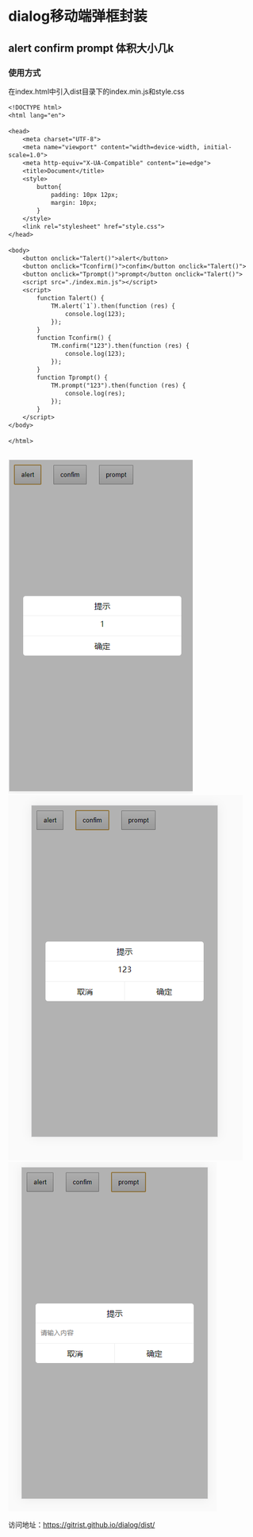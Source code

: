 # dialog移动端弹框封装
## alert  confirm prompt   体积大小几k
### 使用方式
在index.html中引入dist目录下的index.min.js和style.css
```
<!DOCTYPE html>
<html lang="en">

<head>
    <meta charset="UTF-8">
    <meta name="viewport" content="width=device-width, initial-scale=1.0">
    <meta http-equiv="X-UA-Compatible" content="ie=edge">
    <title>Document</title>
    <style>
        button{
            padding: 10px 12px;
            margin: 10px;
        }
    </style>
    <link rel="stylesheet" href="style.css">
</head>

<body>
    <button onclick="Talert()">alert</button>
    <button onclick="Tconfirm()">confim</button onclick="Talert()">
    <button onclick="Tprompt()">prompt</button onclick="Talert()">
    <script src="./index.min.js"></script>
    <script>
        function Talert() {
            TM.alert(`1`).then(function (res) {
                console.log(123);
            });
        }
        function Tconfirm() {
            TM.confirm("123").then(function (res) {
                console.log(123);
            });
        }
        function Tprompt() {
            TM.prompt("123").then(function (res) {
                console.log(res);
            });
        }
    </script>
</body>

</html>
    
```


![avatar](https://github.com/gitrist/dialog/blob/master/assert/alert.jpg)
![avatar](https://github.com/gitrist/dialog/blob/master/assert/confirm.jpg)
![avatar](https://github.com/gitrist/dialog/blob/master/assert/prompt.jpg)

访问地址：<https://gitrist.github.io/dialog/dist/>
